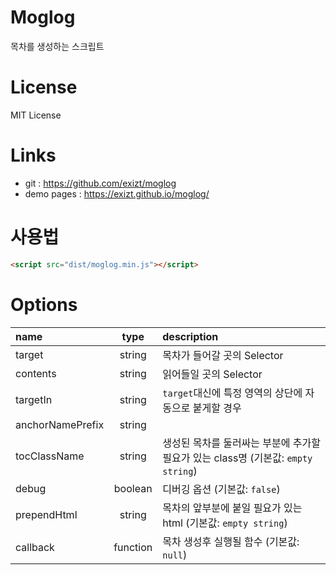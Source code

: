 # Moglog
목차를 생성하는 스크립트


# License
MIT License


# Links
* git : https://github.com/exizt/moglog
* demo pages : https://exizt.github.io/moglog/


# 사용법
```html
<script src="dist/moglog.min.js"></script>
```


# Options
| name             | type     | description |
| :---             | :---:    | :---        |
| target           | string   | 목차가 들어갈 곳의 Selector |
| contents         | string   | 읽어들일 곳의 Selector |
| targetIn         | string   | `target`대신에 특정 영역의 상단에 자동으로 붙게할 경우 |
| anchorNamePrefix | string   |  |
| tocClassName     | string   | 생성된 목차를 둘러싸는 부분에 추가할 필요가 있는 class명 (기본값: `empty string`)  |
| debug            | boolean  | 디버깅 옵션 (기본값: `false`) |
| prependHtml      | string   | 목차의 앞부분에 붙일 필요가 있는 html (기본값: `empty string`) |
| callback         | function | 목차 생성후 실행될 함수 (기본값: `null`) |


